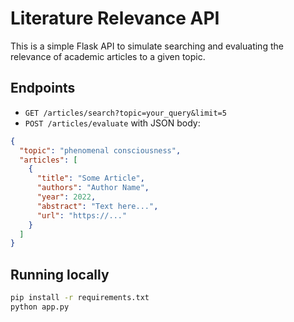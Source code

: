# Literature Relevance API

This is a simple Flask API to simulate searching and evaluating the relevance of academic articles to a given topic.

## Endpoints

- `GET /articles/search?topic=your_query&limit=5`
- `POST /articles/evaluate` with JSON body:

```json
{
  "topic": "phenomenal consciousness",
  "articles": [
    {
      "title": "Some Article",
      "authors": "Author Name",
      "year": 2022,
      "abstract": "Text here...",
      "url": "https://..."
    }
  ]
}
```

## Running locally

```bash
pip install -r requirements.txt
python app.py
```
